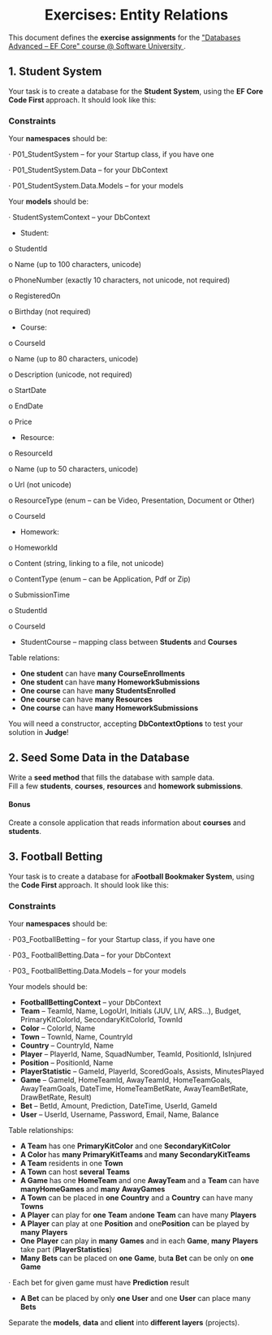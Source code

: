<h1 align="center">
    Exercises: Entity Relations
</h1>
<p>
    This document defines the <strong>exercise assignments</strong> for the
    <a
        href="https://softuni.bg/trainings/1741/databases-advanced-entity-framework-october-2017"
    >
        "Databases Advanced – EF Core" course @ Software University
    </a>
    .
</p>
<h2>
    1. Student System
</h2>
<p>
    Your task is to create a database for the <strong>Student System</strong>,
    using the <strong>EF Core Code First </strong>approach. It should look like
    this:
</p>
<h3>
    Constraints
</h3>
<p>
    Your <strong>namespaces</strong> should be:
</p>
<p>
    · P01_StudentSystem – for your Startup class, if you have one
</p>
<p>
    · P01_StudentSystem.Data – for your DbContext
</p>
<p>
    · P01_StudentSystem.Data.Models – for your models
</p>
<p>
    Your <strong>models</strong> should be:
</p>
<p>
    · StudentSystemContext – your DbContext
</p>
<ul>
    <li>
        Student:
    </li>
</ul>
<p>
    o StudentId
</p>
<p>
    o Name (up to 100 characters, unicode)
</p>
<p>
    o PhoneNumber (exactly 10 characters, not unicode, not required)
</p>
<p>
    o RegisteredOn
</p>
<p>
    o Birthday (not required)
</p>
<ul>
    <li>
        Course:
    </li>
</ul>
<p>
    o CourseId
</p>
<p>
    o Name (up to 80 characters, unicode)
</p>
<p>
    o Description (unicode, not required)
</p>
<p>
    o StartDate
</p>
<p>
    o EndDate
</p>
<p>
    o Price
</p>
<ul>
    <li>
        Resource:
    </li>
</ul>
<p>
    o ResourceId
</p>
<p>
    o Name (up to 50 characters, unicode)
</p>
<p>
    o Url (not unicode)
</p>
<p>
    o ResourceType (enum – can be Video, Presentation, Document or Other)
</p>
<p>
    o CourseId
</p>
<ul>
    <li>
        Homework:
    </li>
</ul>
<p>
    o HomeworkId
</p>
<p>
    o Content (string, linking to a file, not unicode)
</p>
<p>
    o ContentType (enum – can be Application, Pdf or Zip)
</p>
<p>
    o SubmissionTime
</p>
<p>
    o StudentId
</p>
<p>
    o CourseId
</p>
<ul>
    <li>
StudentCourse – mapping class between <strong>Students</strong> and        <strong>Courses</strong>
    </li>
</ul>
<p>
    Table relations:
</p>
<ul>
    <li>
        <strong>One student</strong>
        can have <strong>many CourseEnrollments</strong>
    </li>
    <li>
        <strong>One student </strong>
        can<strong> </strong>have<strong> many HomeworkSubmissions</strong>
    </li>
    <li>
        <strong>One course</strong>
        can have <strong>many StudentsEnrolled</strong>
    </li>
    <li>
        <strong>One course</strong>
        can have <strong>many Resources</strong>
    </li>
    <li>
        <strong>One course</strong>
        can have <strong>many HomeworkSubmissions</strong>
    </li>
</ul>
<p>
    You will need a constructor, accepting <strong>DbContextOptions</strong> to
    test your solution in <strong>Judge</strong>!
</p>
<h2>
    2. Seed Some Data in the Database
</h2>
<p>
    Write a <strong>seed method</strong> that fills the database with sample
    data.
    <br/>
Fill a few <strong>students</strong>, <strong>courses</strong>,    <strong>resources</strong> and <strong>homework submissions</strong>.
</p>
<h4>
    Bonus
</h4>
<p>
Create a console application that reads information about    <strong>courses</strong> and <strong>students</strong>.
</p>
<h2>
    3. Football Betting
</h2>
<p>
Your task is to create a database for a<strong>Football Bookmaker System</strong>, using the    <strong>Code First </strong>approach. It should look like this:
</p>
<h3>
    Constraints
</h3>
<p>
    Your <strong>namespaces</strong> should be:
</p>
<p>
    · P03_FootballBetting – for your Startup class, if you have one
</p>
<p>
    · P03_ FootballBetting.Data – for your DbContext
</p>
<p>
    · P03_ FootballBetting.Data.Models – for your models
</p>
<p>
    Your models should be:
</p>
<ul>
    <li>
        <strong>FootballBettingContext</strong>
        – your DbContext
    </li>
    <li>
        <strong>Team</strong>
        – TeamId, Name, LogoUrl, Initials (JUV, LIV, ARS…), Budget,
        PrimaryKitColorId, SecondaryKitColorId, TownId
    </li>
    <li>
        <strong>Color</strong>
        – ColorId, Name
    </li>
    <li>
        <strong>Town</strong>
        – TownId, Name, CountryId
    </li>
    <li>
        <strong>Country</strong>
        – CountryId, Name
    </li>
    <li>
        <strong>Player</strong>
        – PlayerId, Name, SquadNumber, TeamId, PositionId, IsInjured
    </li>
    <li>
        <strong>Position</strong>
        – PositionId, Name
    </li>
    <li>
        <strong>PlayerStatistic</strong>
        – GameId, PlayerId, ScoredGoals, Assists, MinutesPlayed
    </li>
    <li>
        <strong>Game</strong>
        – GameId, HomeTeamId, AwayTeamId, HomeTeamGoals, AwayTeamGoals,
        DateTime, HomeTeamBetRate, AwayTeamBetRate, DrawBetRate, Result)
    </li>
    <li>
        <strong>Bet</strong>
        – BetId, Amount, Prediction, DateTime, UserId, GameId
    </li>
    <li>
        <strong>User</strong>
        – UserId, Username, Password, Email, Name, Balance
    </li>
</ul>
<p>
    Table relationships:
</p>
<ul>
    <li>
        <strong>A Team</strong>
has one <strong>PrimaryKitColor</strong> and one        <strong>SecondaryKitColor</strong>
    </li>
    <li>
        <strong>A Color </strong>
has <strong>many PrimaryKitTeams </strong>and        <strong>many SecondaryKitTeams</strong>
    </li>
    <li>
        <strong>A Team</strong>
        residents in one <strong>Town</strong>
    </li>
    <li>
        <strong>A Town</strong>
        can host <strong>several</strong> <strong>Teams</strong>
    </li>
    <li>
        <strong>A Game </strong>
        has one <strong>HomeTeam </strong>and one <strong>AwayTeam </strong>and
a <strong>Team </strong>can have <strong>many</strong><strong>HomeGames </strong>and <strong>many</strong>        <strong>AwayGames</strong>
    </li>
    <li>
        <strong>A Town</strong>
can be placed in <strong>one</strong> <strong>Country</strong> and a        <strong>Country</strong> can have many <strong>Towns</strong>
    </li>
    <li>
        <strong>A Player</strong>
can play for <strong>one</strong> <strong>Team</strong> and<strong>one</strong> <strong>Team</strong> can have many        <strong>Players</strong>
    </li>
    <li>
        <strong>A Player</strong>
can play at one <strong>Position</strong> and one<strong>Position</strong> can be played by <strong>many</strong>        <strong>Players</strong>
    </li>
    <li>
        <strong>One</strong>
        <strong>Player</strong>
can play in <strong>many</strong> <strong>Games</strong> and in each        <strong>Game</strong>, <strong>many</strong> <strong>Players</strong>
        take part (<strong>PlayerStatistics</strong>)
    </li>
    <li>
        <strong>Many</strong>
        <strong>Bets</strong>
can be placed on <strong>one</strong> <strong>Game</strong>, but<strong>a</strong> <strong>Bet</strong> can be only on        <strong>one</strong> <strong>Game</strong>
    </li>
</ul>
<p>
    · Each bet for given game must have <strong>Prediction</strong> result
</p>
<ul>
    <li>
        <strong>A Bet</strong>
        can be placed by only <strong>one</strong> <strong>User</strong> and
        one <strong>User</strong> can place many <strong>Bets</strong>
    </li>
</ul>
<p>
Separate the <strong>models</strong>, <strong>data</strong> and    <strong>client</strong> into <strong>different layers</strong> (projects).
</p>